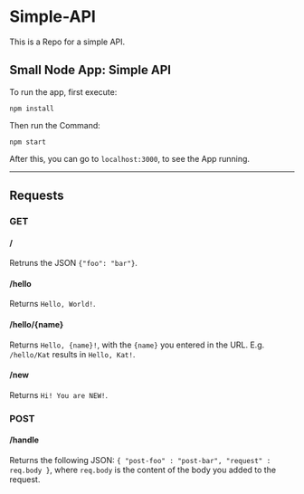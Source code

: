 # Simple-API

This is a Repo for a simple API. 

## Small Node App: Simple API

To run the app, first execute:
```
npm install
```

Then run the Command:
```
npm start
```

After this, you can go to `localhost:3000`, to see the App running.

---

## Requests

### GET

#### <b>/</b>
Retruns the JSON `{"foo": "bar"}`.

#### <b>/hello</b>
Returns `Hello, World!`.

#### <b>/hello/{name}</b>
Returns `Hello, {name}!`, with the `{name}` you entered in the URL. 
E.g. `/hello/Kat` results in `Hello, Kat!`.

#### <b>/new</b>
Returns `Hi! You are NEW!`.

### POST

#### <b>/handle</b>
Returns the following JSON: `{ "post-foo" : "post-bar", "request" : req.body }`, where `req.body` is the content of the body you added to the request.